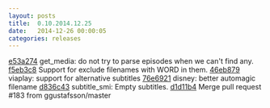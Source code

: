 ```yaml
---
layout: posts
title:  0.10.2014.12.25
date:   2014-12-26 00:00:05
categories: releases
---
```


[e53a274](https://github.com/spaam/svtplay-dl/commit/e53a274) get_media: do not try to parse episodes when we can't find any.
[f5eb3c8](https://github.com/spaam/svtplay-dl/commit/f5eb3c8) Support for exclude filenames with WORD in them.
[46eb879](https://github.com/spaam/svtplay-dl/commit/46eb879) viaplay: support for alternative subtitles
[76e6921](https://github.com/spaam/svtplay-dl/commit/76e6921) disney: better automagic filename
[d836c43](https://github.com/spaam/svtplay-dl/commit/d836c43) subtitle_smi: Empty subtitles.
[d1d11b4](https://github.com/spaam/svtplay-dl/commit/d1d11b4) Merge pull request #183 from ggustafsson/master
